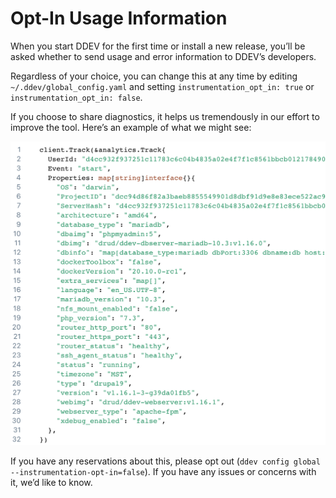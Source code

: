 <a name="opt-in-usage-information"></a>

# Opt-In Usage Information

When you start DDEV for the first time or install a new release, you’ll be asked whether to send usage and error information to DDEV’s developers.

Regardless of your choice, you can change this at any time by editing `~/.ddev/global_config.yaml` and setting `instrumentation_opt_in: true` or `instrumentation_opt_in: false`.

If you choose to share diagnostics, it helps us tremendously in our effort to improve the tool. Here’s an example of what we might see:

![Usage Stats](../../images/usage-stats.png)

If you have any reservations about this, please opt out (`ddev config global --instrumentation-opt-in=false`). If you have any issues or concerns with it, we’d like to know.
